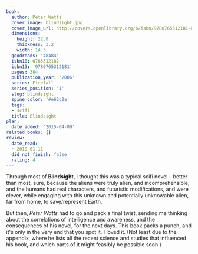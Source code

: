 ```yaml
---
book:
  author: Peter Watts
  cover_image: blindsight.jpg
  cover_image_url: http://covers.openlibrary.org/b/isbn/9780765312181-L.jpg
  dimensions:
    height: 22.0
    thickness: 3.2
    width: 14.3
  goodreads: '48484'
  isbn10: 0765312182
  isbn13: '9780765312181'
  pages: 384
  publication_year: '2006'
  series: Firefall
  series_position: '1'
  slug: blindsight
  spine_color: '#e62c2a'
  tags:
  - scifi
  title: Blindsight
plan:
  date_added: '2015-04-09'
related_books: []
review:
  date_read:
  - 2019-01-11
  did_not_finish: false
  rating: 4
---
```


Through most of **Blindsight**, I thought this was a typical scifi novel – better than most, sure, because the aliens were truly alien, and incomprehensible, and the humans had real characters, and futuristic modifications, and were clever, while engaging with this unknown and potentially unknowable alien, far from home, to save/represent Earth.

But then, *Peter Watts* had to go and pack a final twist, sending me thinking about the correlations of intelligence and awareness, and the consequences of his novel, for the next days. This book packs a punch, and it's only in the very end that you spot it. I loved it. (Not least due to the appendix, where he lists all the recent science and studies that influenced his book, and which parts of it might feasibly be possible soon.)
